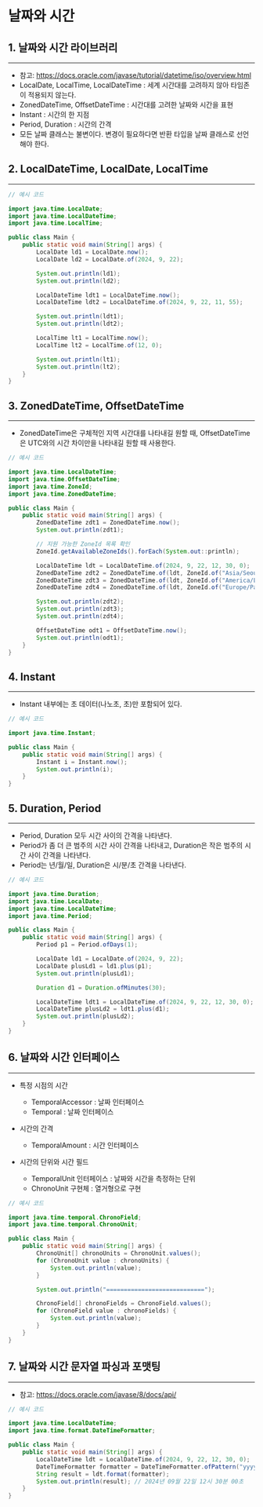 # 날짜와 시간

## 1. 날짜와 시간 라이브러리

---

- 참고: https://docs.oracle.com/javase/tutorial/datetime/iso/overview.html
- LocalDate, LocalTime, LocalDateTime : 세계 시간대를 고려하지 않아 타임존이 적용되지 않는다.
- ZonedDateTime, OffsetDateTime : 시간대를 고려한 날짜와 시간을 표현
- Instant : 시간의 한 지점
- Period, Duration : 시간의 간격
- 모든 날짜 클래스는 불변이다. 변경이 필요하다면 반환 타입을 날짜 클래스로 선언해야 한다.

## 2. LocalDateTime, LocalDate, LocalTime

---

```java
// 예시 코드

import java.time.LocalDate;
import java.time.LocalDateTime;
import java.time.LocalTime;

public class Main {
    public static void main(String[] args) {
        LocalDate ld1 = LocalDate.now();
        LocalDate ld2 = LocalDate.of(2024, 9, 22);

        System.out.println(ld1);
        System.out.println(ld2);

        LocalDateTime ldt1 = LocalDateTime.now();
        LocalDateTime ldt2 = LocalDateTime.of(2024, 9, 22, 11, 55);

        System.out.println(ldt1);
        System.out.println(ldt2);

        LocalTime lt1 = LocalTime.now();
        LocalTime lt2 = LocalTime.of(12, 0);

        System.out.println(lt1);
        System.out.println(lt2);
    }
}
```

## 3. ZonedDateTime, OffsetDateTime

---

- ZonedDateTime은 구체적인 지역 시간대를 나타내길 원할 때, OffsetDateTime은 UTC와의 시간 차이만을 나타내길 원할 때 사용한다.

```java
// 예시 코드

import java.time.LocalDateTime;
import java.time.OffsetDateTime;
import java.time.ZoneId;
import java.time.ZonedDateTime;

public class Main {
    public static void main(String[] args) {
        ZonedDateTime zdt1 = ZonedDateTime.now();
        System.out.println(zdt1);

        // 지원 가능한 ZoneId 목록 확인
        ZoneId.getAvailableZoneIds().forEach(System.out::println);

        LocalDateTime ldt = LocalDateTime.of(2024, 9, 22, 12, 30, 0);
        ZonedDateTime zdt2 = ZonedDateTime.of(ldt, ZoneId.of("Asia/Seoul"));
        ZonedDateTime zdt3 = ZonedDateTime.of(ldt, ZoneId.of("America/Los_Angeles"));
        ZonedDateTime zdt4 = ZonedDateTime.of(ldt, ZoneId.of("Europe/Paris"));

        System.out.println(zdt2);
        System.out.println(zdt3);
        System.out.println(zdt4);

        OffsetDateTime odt1 = OffsetDateTime.now();
        System.out.println(odt1);
    }
}
```

## 4. Instant

---

- Instant 내부에는 초 데이터(나노초, 초)만 포함되어 있다.

```java
// 예시 코드

import java.time.Instant;

public class Main {
    public static void main(String[] args) {
        Instant i = Instant.now();
        System.out.println(i);
    }
}
```

## 5. Duration, Period

---

- Period, Duration 모두 시간 사이의 간격을 나타낸다.
- Period가 좀 더 큰 범주의 시간 사이 간격을 나타내고, Duration은 작은 범주의 시간 사이 간격을 나타낸다.
- Period는 년/월/일, Duration은 시/분/초 간격을 나타낸다.

```java
// 예시 코드

import java.time.Duration;
import java.time.LocalDate;
import java.time.LocalDateTime;
import java.time.Period;

public class Main {
    public static void main(String[] args) {
        Period p1 = Period.ofDays(1);

        LocalDate ld1 = LocalDate.of(2024, 9, 22);
        LocalDate plusLd1 = ld1.plus(p1);
        System.out.println(plusLd1);

        Duration d1 = Duration.ofMinutes(30);

        LocalDateTime ldt1 = LocalDateTime.of(2024, 9, 22, 12, 30, 0);
        LocalDateTime plusLd2 = ldt1.plus(d1);
        System.out.println(plusLd2);
    }
}
```

## 6. 날짜와 시간 인터페이스

---

- 특정 시점의 시간

  - TemporalAccessor : 날짜 인터페이스
  - Temporal : 날짜 인터페이스


- 시간의 간격

  - TemporalAmount : 시간 인터페이스


- 시간의 단위와 시간 필드

  - TemporalUnit 인터페이스 : 날짜와 시간을 측정하는 단위
  - ChronoUnit 구현체 : 열거형으로 구현

    
```java
// 예시 코드

import java.time.temporal.ChronoField;
import java.time.temporal.ChronoUnit;

public class Main {
    public static void main(String[] args) {
        ChronoUnit[] chronoUnits = ChronoUnit.values();
        for (ChronoUnit value : chronoUnits) {
            System.out.println(value);
        }

        System.out.println("============================");

        ChronoField[] chronoFields = ChronoField.values();
        for (ChronoField value : chronoFields) {
            System.out.println(value);
        }
    }
}
```

## 7. 날짜와 시간 문자열 파싱과 포맷팅

---

- 참고: https://docs.oracle.com/javase/8/docs/api/

```java
// 예시 코드

import java.time.LocalDateTime;
import java.time.format.DateTimeFormatter;

public class Main {
    public static void main(String[] args) {
        LocalDateTime ldt = LocalDateTime.of(2024, 9, 22, 12, 30, 0);
        DateTimeFormatter formatter = DateTimeFormatter.ofPattern("yyyy년 MM월 dd일 hh시 mm분 ss초");
        String result = ldt.format(formatter);
        System.out.println(result); // 2024년 09월 22일 12시 30분 00초
    }
}
```